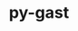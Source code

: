 ---
title: "py-gast"
layout: cache
categories: [package, develop]
meta: {"compilers": ["gcc@11.4.0", "gcc@9.4.0", "none"], "num_specs": 171, "num_specs_by_stack": {"data-vis-sdk": 7, "e4s": 25, "e4s-neoverse-v2": 14, "e4s-neoverse_v1": 8, "e4s-oneapi": 16, "e4s-power": 3, "hep": 3, "ml-darwin-aarch64-mps": 21, "ml-linux-aarch64-cpu": 32, "ml-linux-aarch64-cuda": 32, "ml-linux-x86_64-cpu": 29, "ml-linux-x86_64-cuda": 29, "ml-linux-x86_64-rocm": 31, "root": 171, "tutorial": 7}, "oss": ["sequoia", "ubuntu20.04", "ubuntu22.04", "ubuntu24.04"], "platforms": ["darwin", "linux"], "stacks": ["data-vis-sdk", "e4s", "e4s-neoverse-v2", "e4s-neoverse_v1", "e4s-oneapi", "e4s-power", "hep", "ml-darwin-aarch64-mps", "ml-linux-aarch64-cpu", "ml-linux-aarch64-cuda", "ml-linux-x86_64-cpu", "ml-linux-x86_64-cuda", "ml-linux-x86_64-rocm", "root", "tutorial"], "targets": ["aarch64", "neoverse_v1", "neoverse_v2", "ppc64le", "x86_64_v3"], "versions": ["0.5.3", "0.5.4"]}
spec_details: [{"compiler": "gcc@11.4.0", "hash": "2dbip2t6jlt4dlwnk4jddnd2zjfgf7hl", "os": "ubuntu22.04", "platform": "linux", "size": "-", "stacks": ["e4s-neoverse_v1", "root"], "target": "neoverse_v1", "variants": ["build_system=python_pip"], "versions": ["0.5.4"]}, {"compiler": "none", "hash": "34k2xzvi7qgf6b2f3jweebha2676ptf4", "os": "ubuntu24.04", "platform": "linux", "size": "-", "stacks": ["ml-linux-aarch64-cpu", "ml-linux-aarch64-cuda", "root"], "target": "aarch64", "variants": ["build_system=python_pip"], "versions": ["0.5.4"]}, {"compiler": "none", "hash": "3nm7gioi4dudztjuzucprx3k2lij2wef", "os": "ubuntu22.04", "platform": "linux", "size": "-", "stacks": ["e4s-oneapi", "root"], "target": "x86_64_v3", "variants": ["build_system=python_pip"], "versions": ["0.5.4"]}, {"compiler": "none", "hash": "3pb276du7gdanziisvzsksnixqivv56e", "os": "ubuntu24.04", "platform": "linux", "size": "-", "stacks": ["ml-linux-x86_64-cpu", "ml-linux-x86_64-cuda", "ml-linux-x86_64-rocm", "root"], "target": "x86_64_v3", "variants": ["build_system=python_pip"], "versions": ["0.5.4"]}, {"compiler": "none", "hash": "3rjwoafatnecuu3flnqn5dmgpljg3aih", "os": "ubuntu24.04", "platform": "linux", "size": "-", "stacks": ["ml-linux-aarch64-cpu", "ml-linux-aarch64-cuda", "root"], "target": "aarch64", "variants": ["build_system=python_pip"], "versions": ["0.5.4"]}, {"compiler": "none", "hash": "3um3i66tske6a35myvekcuhvtveqxd2m", "os": "ubuntu24.04", "platform": "linux", "size": "-", "stacks": ["ml-linux-x86_64-cpu", "root"], "target": "x86_64_v3", "variants": ["build_system=python_pip"], "versions": ["0.5.4"]}, {"compiler": "none", "hash": "44azjbg2y535kgqs6nye2nvkvst6kbp7", "os": "ubuntu24.04", "platform": "linux", "size": "-", "stacks": ["ml-linux-aarch64-cpu", "ml-linux-aarch64-cuda", "root"], "target": "aarch64", "variants": ["build_system=python_pip"], "versions": ["0.5.4"]}, {"compiler": "none", "hash": "44zltj2kyc5cxcgfcmolutp5uq6ptyrc", "os": "ubuntu24.04", "platform": "linux", "size": "-", "stacks": ["ml-linux-aarch64-cpu", "ml-linux-aarch64-cuda", "root"], "target": "aarch64", "variants": ["build_system=python_pip"], "versions": ["0.5.4"]}, {"compiler": "none", "hash": "453wf5kbpek66svjgvk2nkdaq7gpwx5c", "os": "ubuntu24.04", "platform": "linux", "size": "-", "stacks": ["ml-linux-aarch64-cpu", "ml-linux-aarch64-cuda", "root"], "target": "aarch64", "variants": ["build_system=python_pip"], "versions": ["0.5.4"]}, {"compiler": "gcc@11.4.0", "hash": "46d2nqptdhagdk22fo42k457q6y422hq", "os": "ubuntu22.04", "platform": "linux", "size": "-", "stacks": ["e4s-neoverse_v1", "root"], "target": "neoverse_v1", "variants": ["build_system=python_pip"], "versions": ["0.5.4"]}, {"compiler": "none", "hash": "4ibwbwk2fhujj7ztgsxnpoewgxv4xoyr", "os": "ubuntu22.04", "platform": "linux", "size": "-", "stacks": ["e4s-neoverse-v2", "root"], "target": "neoverse_v2", "variants": ["build_system=python_pip"], "versions": ["0.5.4"]}, {"compiler": "none", "hash": "4kwqg3d7igv23ifro2wyn5ecqwpobf2u", "os": "ubuntu24.04", "platform": "linux", "size": "-", "stacks": ["ml-linux-x86_64-cpu", "ml-linux-x86_64-cuda", "root"], "target": "x86_64_v3", "variants": ["build_system=python_pip"], "versions": ["0.5.4"]}, {"compiler": "none", "hash": "55dc7ezhlpaoujyxjkvpvqbt4vigserv", "os": "ubuntu22.04", "platform": "linux", "size": "-", "stacks": ["root", "tutorial"], "target": "x86_64_v3", "variants": ["build_system=python_pip"], "versions": ["0.5.4"]}, {"compiler": "none", "hash": "5dxcstnd32n766rdwgar4pcdfeki34b5", "os": "ubuntu24.04", "platform": "linux", "size": "-", "stacks": ["ml-linux-x86_64-cpu", "ml-linux-x86_64-cuda", "ml-linux-x86_64-rocm", "root"], "target": "x86_64_v3", "variants": ["build_system=python_pip"], "versions": ["0.5.4"]}, {"compiler": "none", "hash": "5jwjyqrlvo5fpz3o4fy77lbr54kpergx", "os": "ubuntu24.04", "platform": "linux", "size": "-", "stacks": ["ml-linux-x86_64-cpu", "ml-linux-x86_64-cuda", "ml-linux-x86_64-rocm", "root"], "target": "x86_64_v3", "variants": ["build_system=python_pip"], "versions": ["0.5.4"]}, {"compiler": "none", "hash": "5mxv3n5w6ywosktjoiynecreyhlvl3e2", "os": "ubuntu22.04", "platform": "linux", "size": "-", "stacks": ["root", "tutorial"], "target": "x86_64_v3", "variants": ["build_system=python_pip"], "versions": ["0.5.4"]}, {"compiler": "none", "hash": "5q2i2dgfficjy4q2ymyptfvgxzg4tw4g", "os": "ubuntu24.04", "platform": "linux", "size": "-", "stacks": ["ml-linux-aarch64-cpu", "ml-linux-aarch64-cuda", "root"], "target": "aarch64", "variants": ["build_system=python_pip"], "versions": ["0.5.4"]}, {"compiler": "none", "hash": "5u35i6vho24i545zdwo6yylxp5rpl3id", "os": "ubuntu22.04", "platform": "linux", "size": "-", "stacks": ["e4s", "root"], "target": "x86_64_v3", "variants": ["build_system=python_pip"], "versions": ["0.5.4"]}, {"compiler": "none", "hash": "5vzwxiyyquxsv5lzvnxxf6fwfozq2c5d", "os": "ubuntu22.04", "platform": "linux", "size": "-", "stacks": ["e4s", "root"], "target": "x86_64_v3", "variants": ["build_system=python_pip"], "versions": ["0.5.4"]}, {"compiler": "none", "hash": "5xfj6if3gh7zbjt5qoekq3bmryj7mdhw", "os": "ubuntu24.04", "platform": "linux", "size": "-", "stacks": ["ml-linux-aarch64-cpu", "ml-linux-aarch64-cuda", "root"], "target": "aarch64", "variants": ["build_system=python_pip"], "versions": ["0.5.4"]}, {"compiler": "none", "hash": "6casenkc2fexduzxjjke7fwki3uglcmy", "os": "ubuntu24.04", "platform": "linux", "size": "-", "stacks": ["ml-linux-aarch64-cpu", "ml-linux-aarch64-cuda", "root"], "target": "aarch64", "variants": ["build_system=python_pip"], "versions": ["0.5.4"]}, {"compiler": "none", "hash": "6dqddr4ttqgoyzxs7pgerxn7x2ou6fob", "os": "ubuntu24.04", "platform": "linux", "size": "-", "stacks": ["ml-linux-aarch64-cpu", "ml-linux-aarch64-cuda", "root"], "target": "aarch64", "variants": ["build_system=python_pip"], "versions": ["0.5.4"]}, {"compiler": "none", "hash": "6hozrucne7h7vlot7s36ikjxxdtfyvuk", "os": "sequoia", "platform": "darwin", "size": "-", "stacks": ["ml-darwin-aarch64-mps", "root"], "target": "aarch64", "variants": ["build_system=python_pip"], "versions": ["0.5.4"]}, {"compiler": "none", "hash": "6k6gnrciy66klvy4aacwdf6cfci42zdl", "os": "ubuntu24.04", "platform": "linux", "size": "-", "stacks": ["ml-linux-aarch64-cpu", "ml-linux-aarch64-cuda", "root"], "target": "aarch64", "variants": ["build_system=python_pip"], "versions": ["0.5.4"]}, {"compiler": "none", "hash": "6wnm7dulayw53cbvafkegd4au7y4ijee", "os": "ubuntu24.04", "platform": "linux", "size": "-", "stacks": ["ml-linux-x86_64-cpu", "ml-linux-x86_64-cuda", "ml-linux-x86_64-rocm", "root"], "target": "x86_64_v3", "variants": ["build_system=python_pip"], "versions": ["0.5.4"]}, {"compiler": "none", "hash": "6zolpxj4kkp7twxsr2kdlngfh4gykurv", "os": "ubuntu22.04", "platform": "linux", "size": "-", "stacks": ["e4s", "root"], "target": "x86_64_v3", "variants": ["build_system=python_pip"], "versions": ["0.5.4"]}, {"compiler": "none", "hash": "7gdtucddtr4kopirfmibslfy3sh2oonr", "os": "sequoia", "platform": "darwin", "size": "-", "stacks": ["ml-darwin-aarch64-mps", "root"], "target": "aarch64", "variants": ["build_system=python_pip"], "versions": ["0.5.4"]}, {"compiler": "none", "hash": "7u33aejtwnddwzz5674krdvmhbgnqjq5", "os": "ubuntu24.04", "platform": "linux", "size": "-", "stacks": ["ml-linux-aarch64-cpu", "ml-linux-aarch64-cuda", "root"], "target": "aarch64", "variants": ["build_system=python_pip"], "versions": ["0.5.4"]}, {"compiler": "none", "hash": "7xwbnpqw7ngwab3foxmu73tx5wdur5or", "os": "ubuntu22.04", "platform": "linux", "size": "-", "stacks": ["e4s", "root"], "target": "x86_64_v3", "variants": ["build_system=python_pip"], "versions": ["0.5.4"]}, {"compiler": "none", "hash": "a6kjj2jkc7mjmohj25zfnceorv5jsxbw", "os": "ubuntu22.04", "platform": "linux", "size": "-", "stacks": ["e4s", "root"], "target": "x86_64_v3", "variants": ["build_system=python_pip"], "versions": ["0.5.3"]}, {"compiler": "none", "hash": "a6u4cgxhla5kay35tiydexwbrxtrwoxb", "os": "ubuntu22.04", "platform": "linux", "size": "-", "stacks": ["e4s-neoverse-v2", "root"], "target": "neoverse_v2", "variants": ["build_system=python_pip"], "versions": ["0.5.4"]}, {"compiler": "none", "hash": "a7eq6ijkuwn7olp4ik4hm4t6obagrilk", "os": "ubuntu20.04", "platform": "linux", "size": "-", "stacks": ["data-vis-sdk", "root"], "target": "x86_64_v3", "variants": ["build_system=python_pip"], "versions": ["0.5.4"]}, {"compiler": "none", "hash": "aasahfk77ugs5gswv7mjom2772nmvtmj", "os": "ubuntu22.04", "platform": "linux", "size": "-", "stacks": ["e4s", "root"], "target": "x86_64_v3", "variants": ["build_system=python_pip"], "versions": ["0.5.4"]}, {"compiler": "none", "hash": "acrauyelg4prru27ykzqfxfbbeifp6xo", "os": "sequoia", "platform": "darwin", "size": "-", "stacks": ["ml-darwin-aarch64-mps", "root"], "target": "aarch64", "variants": ["build_system=python_pip"], "versions": ["0.5.4"]}, {"compiler": "none", "hash": "adnonf43q4rpbwxjm2k25mln4blawtpd", "os": "sequoia", "platform": "darwin", "size": "-", "stacks": ["ml-darwin-aarch64-mps", "root"], "target": "aarch64", "variants": ["build_system=python_pip"], "versions": ["0.5.4"]}, {"compiler": "none", "hash": "aguqtqkf3fovsn4ek2jzqeffhgc4p7go", "os": "ubuntu22.04", "platform": "linux", "size": "-", "stacks": ["e4s", "root"], "target": "x86_64_v3", "variants": ["build_system=python_pip"], "versions": ["0.5.4"]}, {"compiler": "none", "hash": "ajbv62ztfj3gqcfgmm7qhdrlhlizvkx6", "os": "ubuntu24.04", "platform": "linux", "size": "-", "stacks": ["ml-linux-x86_64-cpu", "ml-linux-x86_64-cuda", "ml-linux-x86_64-rocm", "root"], "target": "x86_64_v3", "variants": ["build_system=python_pip"], "versions": ["0.5.4"]}, {"compiler": "none", "hash": "antuqdhszped4ige55zipufukckaadtl", "os": "ubuntu24.04", "platform": "linux", "size": "-", "stacks": ["ml-linux-aarch64-cpu", "ml-linux-aarch64-cuda", "root"], "target": "aarch64", "variants": ["build_system=python_pip"], "versions": ["0.5.4"]}, {"compiler": "gcc@11.4.0", "hash": "asn5xp4fth4yrj4cbjs5dhdijk7inayw", "os": "ubuntu22.04", "platform": "linux", "size": "-", "stacks": ["e4s-neoverse_v1", "root"], "target": "neoverse_v1", "variants": ["build_system=python_pip"], "versions": ["0.5.4"]}, {"compiler": "none", "hash": "asxzl5kk6scwjiy6sa5jglcm63y7jigu", "os": "sequoia", "platform": "darwin", "size": "-", "stacks": ["ml-darwin-aarch64-mps", "root"], "target": "aarch64", "variants": ["build_system=python_pip"], "versions": ["0.5.4"]}, {"compiler": "none", "hash": "ayhqokovdq6ek6waoxnhuh2zib3bypxo", "os": "sequoia", "platform": "darwin", "size": "-", "stacks": ["ml-darwin-aarch64-mps", "root"], "target": "aarch64", "variants": ["build_system=python_pip"], "versions": ["0.5.4"]}, {"compiler": "none", "hash": "barp5cc4vcfmn7337l6rbkwkua4jnr3w", "os": "ubuntu24.04", "platform": "linux", "size": "-", "stacks": ["ml-linux-aarch64-cpu", "ml-linux-aarch64-cuda", "root"], "target": "aarch64", "variants": ["build_system=python_pip"], "versions": ["0.5.4"]}, {"compiler": "none", "hash": "bb7lsdc67umzmhqwlzeolgigcbuw2ne7", "os": "ubuntu20.04", "platform": "linux", "size": "-", "stacks": ["data-vis-sdk", "root"], "target": "x86_64_v3", "variants": ["build_system=python_pip"], "versions": ["0.5.4"]}, {"compiler": "none", "hash": "bwj7zlunyzvijdodaul5vma3cd22zzho", "os": "ubuntu24.04", "platform": "linux", "size": "-", "stacks": ["ml-linux-aarch64-cpu", "ml-linux-aarch64-cuda", "root"], "target": "aarch64", "variants": ["build_system=python_pip"], "versions": ["0.5.4"]}, {"compiler": "none", "hash": "bzpoln7mvsm66cjnthar54la3qlhlwnz", "os": "ubuntu24.04", "platform": "linux", "size": "-", "stacks": ["ml-linux-x86_64-cuda", "ml-linux-x86_64-rocm", "root"], "target": "x86_64_v3", "variants": ["build_system=python_pip"], "versions": ["0.5.4"]}, {"compiler": "none", "hash": "c3yf2fqgxhvtnvhe3ktfuqax7zd33j2w", "os": "ubuntu24.04", "platform": "linux", "size": "-", "stacks": ["ml-linux-x86_64-cpu", "ml-linux-x86_64-cuda", "ml-linux-x86_64-rocm", "root"], "target": "x86_64_v3", "variants": ["build_system=python_pip"], "versions": ["0.5.4"]}, {"compiler": "none", "hash": "cih4sz5a42oyn2nekkeqrgd6erzizrlw", "os": "ubuntu22.04", "platform": "linux", "size": "-", "stacks": ["e4s", "root"], "target": "x86_64_v3", "variants": ["build_system=python_pip"], "versions": ["0.5.4"]}, {"compiler": "none", "hash": "cmio3z456hqr5h4jh6hphx2noetdr3vu", "os": "ubuntu24.04", "platform": "linux", "size": "-", "stacks": ["ml-linux-aarch64-cpu", "ml-linux-aarch64-cuda", "root"], "target": "aarch64", "variants": ["build_system=python_pip"], "versions": ["0.5.4"]}, {"compiler": "none", "hash": "d2isvo6g7ot5h6mv6ohj4iuzytlf7s53", "os": "ubuntu22.04", "platform": "linux", "size": "-", "stacks": ["e4s-neoverse-v2", "root"], "target": "neoverse_v2", "variants": ["build_system=python_pip"], "versions": ["0.5.4"]}, {"compiler": "none", "hash": "d4uwitw2v47ytasvv35ubz4rz5pn5wpd", "os": "ubuntu22.04", "platform": "linux", "size": "-", "stacks": ["e4s-oneapi", "root"], "target": "x86_64_v3", "variants": ["build_system=python_pip"], "versions": ["0.5.4"]}, {"compiler": "none", "hash": "d4ziky3ntfwkonuc4k435frb2idjoa3t", "os": "ubuntu22.04", "platform": "linux", "size": "-", "stacks": ["root", "tutorial"], "target": "x86_64_v3", "variants": ["build_system=python_pip"], "versions": ["0.5.4"]}, {"compiler": "none", "hash": "db5km72vmochhsfjucfdw4btpdxok3ay", "os": "ubuntu24.04", "platform": "linux", "size": "-", "stacks": ["ml-linux-aarch64-cpu", "ml-linux-aarch64-cuda", "root"], "target": "aarch64", "variants": ["build_system=python_pip"], "versions": ["0.5.4"]}, {"compiler": "none", "hash": "dcmnz3tlk3hdneuft3winhvr4trqpo4t", "os": "ubuntu24.04", "platform": "linux", "size": "-", "stacks": ["ml-linux-x86_64-cpu", "ml-linux-x86_64-cuda", "ml-linux-x86_64-rocm", "root"], "target": "x86_64_v3", "variants": ["build_system=python_pip"], "versions": ["0.5.4"]}, {"compiler": "none", "hash": "dseoxrnhek7qav6f5sqsqakpgsjxxgfg", "os": "sequoia", "platform": "darwin", "size": "-", "stacks": ["ml-darwin-aarch64-mps", "root"], "target": "aarch64", "variants": ["build_system=python_pip"], "versions": ["0.5.4"]}, {"compiler": "none", "hash": "dvqwguwmoqnvsxygevvnkcz3ezsjbsss", "os": "ubuntu22.04", "platform": "linux", "size": "-", "stacks": ["e4s-oneapi", "root"], "target": "x86_64_v3", "variants": ["build_system=python_pip"], "versions": ["0.5.4"]}, {"compiler": "none", "hash": "e25ul7z54pdulu4ats4mn3oq36wrr4vj", "os": "ubuntu20.04", "platform": "linux", "size": "-", "stacks": ["data-vis-sdk", "root"], "target": "x86_64_v3", "variants": ["build_system=python_pip"], "versions": ["0.5.4"]}, {"compiler": "none", "hash": "edjacn26x2bah3cozfdd7lu3flwzy5vd", "os": "ubuntu22.04", "platform": "linux", "size": "-", "stacks": ["e4s", "root"], "target": "x86_64_v3", "variants": ["build_system=python_pip"], "versions": ["0.5.4"]}, {"compiler": "none", "hash": "ehhn5dnwj3m5uc7gxf45e5hkz72ium6g", "os": "sequoia", "platform": "darwin", "size": "-", "stacks": ["ml-darwin-aarch64-mps", "root"], "target": "aarch64", "variants": ["build_system=python_pip"], "versions": ["0.5.4"]}, {"compiler": "none", "hash": "elabm2r5bpmgdqynbbskzhmo3ohdy7rg", "os": "ubuntu22.04", "platform": "linux", "size": "-", "stacks": ["e4s-oneapi", "root"], "target": "x86_64_v3", "variants": ["build_system=python_pip"], "versions": ["0.5.4"]}, {"compiler": "none", "hash": "emafnqcofidstcesr3alre66hkgvhu53", "os": "ubuntu22.04", "platform": "linux", "size": "-", "stacks": ["e4s-neoverse-v2", "root"], "target": "neoverse_v2", "variants": ["build_system=python_pip"], "versions": ["0.5.4"]}, {"compiler": "none", "hash": "f2j7b3ncd26ve5bcpopwz65buumiy53b", "os": "ubuntu22.04", "platform": "linux", "size": "-", "stacks": ["e4s-neoverse-v2", "root"], "target": "neoverse_v2", "variants": ["build_system=python_pip"], "versions": ["0.5.4"]}, {"compiler": "none", "hash": "f4jgat5lpptqanl7rkspkpb7z64yyhzz", "os": "ubuntu22.04", "platform": "linux", "size": "-", "stacks": ["e4s", "root"], "target": "x86_64_v3", "variants": ["build_system=python_pip"], "versions": ["0.5.4"]}, {"compiler": "none", "hash": "f57afe5w6tbsc4yzjouvtsn37dkvny4p", "os": "ubuntu24.04", "platform": "linux", "size": "-", "stacks": ["ml-linux-aarch64-cpu", "ml-linux-aarch64-cuda", "root"], "target": "aarch64", "variants": ["build_system=python_pip"], "versions": ["0.5.4"]}, {"compiler": "none", "hash": "f7olbxehds4r34r7mzrs6jq4um6uzoqt", "os": "ubuntu22.04", "platform": "linux", "size": "-", "stacks": ["e4s-neoverse-v2", "root"], "target": "neoverse_v2", "variants": ["build_system=python_pip"], "versions": ["0.5.4"]}, {"compiler": "none", "hash": "fa7nyn5wld6cy27ibsyjll36cx6mzyav", "os": "ubuntu22.04", "platform": "linux", "size": "-", "stacks": ["e4s", "root"], "target": "x86_64_v3", "variants": ["build_system=python_pip"], "versions": ["0.5.4"]}, {"compiler": "none", "hash": "ffe3msupc6akvj5p5e4ql3kistmc35tl", "os": "ubuntu24.04", "platform": "linux", "size": "-", "stacks": ["ml-linux-x86_64-cpu", "ml-linux-x86_64-cuda", "root"], "target": "x86_64_v3", "variants": ["build_system=python_pip"], "versions": ["0.5.4"]}, {"compiler": "none", "hash": "fih4qprcasbaj5awp63njzhfhsa5xcpx", "os": "ubuntu22.04", "platform": "linux", "size": "-", "stacks": ["e4s", "root"], "target": "x86_64_v3", "variants": ["build_system=python_pip"], "versions": ["0.5.4"]}, {"compiler": "none", "hash": "g7rsvqogafj3m3huqljrf7kj2cvq3hol", "os": "ubuntu22.04", "platform": "linux", "size": "-", "stacks": ["e4s-oneapi", "root"], "target": "x86_64_v3", "variants": ["build_system=python_pip"], "versions": ["0.5.4"]}, {"compiler": "none", "hash": "gbuoc5wz2fm7om4chsn6atm5mqwkumf2", "os": "ubuntu22.04", "platform": "linux", "size": "-", "stacks": ["root", "tutorial"], "target": "x86_64_v3", "variants": ["build_system=python_pip"], "versions": ["0.5.4"]}, {"compiler": "none", "hash": "ghy3xhm35jzh23pssmvepxza5viesbt4", "os": "ubuntu22.04", "platform": "linux", "size": "-", "stacks": ["e4s", "root"], "target": "x86_64_v3", "variants": ["build_system=python_pip"], "versions": ["0.5.4"]}, {"compiler": "none", "hash": "glfttas4cb3c7yo23x7v7nvfzbfltzni", "os": "ubuntu22.04", "platform": "linux", "size": "-", "stacks": ["e4s-neoverse-v2", "root"], "target": "neoverse_v2", "variants": ["build_system=python_pip"], "versions": ["0.5.4"]}, {"compiler": "none", "hash": "gtwgz2v66vc5odpcmvx5h54wdgiisebu", "os": "ubuntu24.04", "platform": "linux", "size": "-", "stacks": ["ml-linux-x86_64-cpu", "ml-linux-x86_64-cuda", "ml-linux-x86_64-rocm", "root"], "target": "x86_64_v3", "variants": ["build_system=python_pip"], "versions": ["0.5.4"]}, {"compiler": "none", "hash": "gvvsf3obtbdekoqohabh6hulb5yxv445", "os": "ubuntu24.04", "platform": "linux", "size": "-", "stacks": ["ml-linux-aarch64-cpu", "ml-linux-aarch64-cuda", "root"], "target": "aarch64", "variants": ["build_system=python_pip"], "versions": ["0.5.4"]}, {"compiler": "none", "hash": "hcdgils4wb2xyybura6ckidylf55es6s", "os": "ubuntu24.04", "platform": "linux", "size": "-", "stacks": ["ml-linux-x86_64-cpu", "ml-linux-x86_64-cuda", "ml-linux-x86_64-rocm", "root"], "target": "x86_64_v3", "variants": ["build_system=python_pip"], "versions": ["0.5.4"]}, {"compiler": "none", "hash": "hmnqskr6hwcw2jsles6u6hmoryaakhns", "os": "ubuntu22.04", "platform": "linux", "size": "-", "stacks": ["e4s-oneapi", "root"], "target": "x86_64_v3", "variants": ["build_system=python_pip"], "versions": ["0.5.4"]}, {"compiler": "none", "hash": "hpysfllwv4bj6hvrwx2opjddsswv2ife", "os": "ubuntu24.04", "platform": "linux", "size": "-", "stacks": ["ml-linux-x86_64-rocm", "root"], "target": "x86_64_v3", "variants": ["build_system=python_pip"], "versions": ["0.5.4"]}, {"compiler": "none", "hash": "hsbiutyqmy5yyzst6dx6stzakxlkeu3b", "os": "ubuntu24.04", "platform": "linux", "size": "-", "stacks": ["ml-linux-x86_64-cpu", "ml-linux-x86_64-cuda", "ml-linux-x86_64-rocm", "root"], "target": "x86_64_v3", "variants": ["build_system=python_pip"], "versions": ["0.5.4"]}, {"compiler": "none", "hash": "hvop2hei5ep7r37oo25kgxyf7ypf3ivk", "os": "ubuntu22.04", "platform": "linux", "size": "-", "stacks": ["e4s", "root"], "target": "x86_64_v3", "variants": ["build_system=python_pip"], "versions": ["0.5.4"]}, {"compiler": "none", "hash": "iinfmgi2k6lfguyglal3wchkbjsg5zpj", "os": "ubuntu24.04", "platform": "linux", "size": "-", "stacks": ["ml-linux-x86_64-cpu", "ml-linux-x86_64-rocm", "root"], "target": "x86_64_v3", "variants": ["build_system=python_pip"], "versions": ["0.5.4"]}, {"compiler": "gcc@11.4.0", "hash": "j4lxbivxo4dmzmk7x4g6ars6v64rmife", "os": "ubuntu22.04", "platform": "linux", "size": "-", "stacks": ["e4s-neoverse_v1", "root"], "target": "neoverse_v1", "variants": ["build_system=python_pip"], "versions": ["0.5.4"]}, {"compiler": "none", "hash": "jsae2dhhvisq67ekvybowa4dhix6ef7f", "os": "ubuntu24.04", "platform": "linux", "size": "-", "stacks": ["ml-linux-x86_64-rocm", "root"], "target": "x86_64_v3", "variants": ["build_system=python_pip"], "versions": ["0.5.4"]}, {"compiler": "gcc@9.4.0", "hash": "jshj7f5xptmct4kqpvc6cgk5ypmdt5yw", "os": "ubuntu20.04", "platform": "linux", "size": "-", "stacks": ["e4s-power", "root"], "target": "ppc64le", "variants": ["build_system=python_pip"], "versions": ["0.5.4"]}, {"compiler": "none", "hash": "jzpa6kgqmbcvpt577ph5ton64dxe32tt", "os": "ubuntu24.04", "platform": "linux", "size": "-", "stacks": ["ml-linux-x86_64-cpu", "ml-linux-x86_64-cuda", "ml-linux-x86_64-rocm", "root"], "target": "x86_64_v3", "variants": ["build_system=python_pip"], "versions": ["0.5.4"]}, {"compiler": "none", "hash": "k77sdcw63kqomqrjdoijixlynxglrkzc", "os": "ubuntu24.04", "platform": "linux", "size": "-", "stacks": ["ml-linux-aarch64-cpu", "ml-linux-aarch64-cuda", "root"], "target": "aarch64", "variants": ["build_system=python_pip"], "versions": ["0.5.4"]}, {"compiler": "none", "hash": "kdzb3uhcwavtfli4e7z6esdozggfodli", "os": "sequoia", "platform": "darwin", "size": "-", "stacks": ["ml-darwin-aarch64-mps", "root"], "target": "aarch64", "variants": ["build_system=python_pip"], "versions": ["0.5.4"]}, {"compiler": "none", "hash": "keham6jhga5imrx4zff6uwmjohqxh7bj", "os": "sequoia", "platform": "darwin", "size": "-", "stacks": ["ml-darwin-aarch64-mps", "root"], "target": "aarch64", "variants": ["build_system=python_pip"], "versions": ["0.5.4"]}, {"compiler": "none", "hash": "keidcpz6afomg7gc65oqdrpctxdykidm", "os": "sequoia", "platform": "darwin", "size": "-", "stacks": ["ml-darwin-aarch64-mps", "root"], "target": "aarch64", "variants": ["build_system=python_pip"], "versions": ["0.5.4"]}, {"compiler": "none", "hash": "kr3zqynw4qojgstyhbv526e7imhe4jnu", "os": "ubuntu22.04", "platform": "linux", "size": "-", "stacks": ["root", "tutorial"], "target": "x86_64_v3", "variants": ["build_system=python_pip"], "versions": ["0.5.4"]}, {"compiler": "none", "hash": "l34bjozgjvajxrtw35slhspuv4anrtzo", "os": "ubuntu24.04", "platform": "linux", "size": "-", "stacks": ["ml-linux-x86_64-cpu", "ml-linux-x86_64-cuda", "ml-linux-x86_64-rocm", "root"], "target": "x86_64_v3", "variants": ["build_system=python_pip"], "versions": ["0.5.4"]}, {"compiler": "none", "hash": "la4iw3ckvebnzavnyv6zez43kn4c2r2l", "os": "ubuntu22.04", "platform": "linux", "size": "-", "stacks": ["e4s-oneapi", "root"], "target": "x86_64_v3", "variants": ["build_system=python_pip"], "versions": ["0.5.4"]}, {"compiler": "none", "hash": "lax42qzn2vwg6rot3h7e2wk3qfik3lcl", "os": "ubuntu22.04", "platform": "linux", "size": "-", "stacks": ["e4s-neoverse-v2", "root"], "target": "neoverse_v2", "variants": ["build_system=python_pip"], "versions": ["0.5.4"]}, {"compiler": "none", "hash": "leklp4lknc364oaolh2x3lmftkloaubw", "os": "ubuntu22.04", "platform": "linux", "size": "-", "stacks": ["e4s", "root"], "target": "x86_64_v3", "variants": ["build_system=python_pip"], "versions": ["0.5.4"]}, {"compiler": "none", "hash": "ler5uabfkf24ufejqkcqtb3li4mklfwg", "os": "ubuntu22.04", "platform": "linux", "size": "-", "stacks": ["e4s-neoverse-v2", "root"], "target": "neoverse_v2", "variants": ["build_system=python_pip"], "versions": ["0.5.4"]}, {"compiler": "none", "hash": "lhrvbnu5ld2kv5a6uhfxyau5lo3niuhk", "os": "ubuntu24.04", "platform": "linux", "size": "-", "stacks": ["ml-linux-aarch64-cpu", "ml-linux-aarch64-cuda", "root"], "target": "aarch64", "variants": ["build_system=python_pip"], "versions": ["0.5.4"]}, {"compiler": "none", "hash": "m5hybjoo7afza7wkqwdtnzkp5zlcuon4", "os": "ubuntu20.04", "platform": "linux", "size": "-", "stacks": ["data-vis-sdk", "root"], "target": "x86_64_v3", "variants": ["build_system=python_pip"], "versions": ["0.5.4"]}, {"compiler": "none", "hash": "mbonhpvpocp7htzbj6gtggv26b5k4dgs", "os": "ubuntu22.04", "platform": "linux", "size": "-", "stacks": ["e4s", "root"], "target": "x86_64_v3", "variants": ["build_system=python_pip"], "versions": ["0.5.4"]}, {"compiler": "none", "hash": "md4ttd7hyn4i5vdzdywwfj4tkbf3iltr", "os": "ubuntu22.04", "platform": "linux", "size": "-", "stacks": ["e4s", "root"], "target": "x86_64_v3", "variants": ["build_system=python_pip"], "versions": ["0.5.4"]}, {"compiler": "none", "hash": "mvln27bmpfmfq5trquslgh3emerqfjrq", "os": "ubuntu22.04", "platform": "linux", "size": "-", "stacks": ["e4s", "root"], "target": "x86_64_v3", "variants": ["build_system=python_pip"], "versions": ["0.5.4"]}, {"compiler": "gcc@11.4.0", "hash": "mvtfgaab23t27shsvouiebezlg6m4u7k", "os": "ubuntu22.04", "platform": "linux", "size": "-", "stacks": ["e4s-neoverse_v1", "root"], "target": "neoverse_v1", "variants": ["build_system=python_pip"], "versions": ["0.5.4"]}, {"compiler": "none", "hash": "n6amu44cawb6x2uuyx7n2uftvrjrbumo", "os": "ubuntu22.04", "platform": "linux", "size": "-", "stacks": ["e4s-oneapi", "root"], "target": "x86_64_v3", "variants": ["build_system=python_pip"], "versions": ["0.5.4"]}, {"compiler": "none", "hash": "nng76gquw5ns2w7p5gtaby3vkniujprx", "os": "ubuntu24.04", "platform": "linux", "size": "-", "stacks": ["ml-linux-x86_64-cpu", "ml-linux-x86_64-cuda", "ml-linux-x86_64-rocm", "root"], "target": "x86_64_v3", "variants": ["build_system=python_pip"], "versions": ["0.5.4"]}, {"compiler": "none", "hash": "nzwu7k55pxuvkyocdnitkfmcmb6bkhyb", "os": "ubuntu22.04", "platform": "linux", "size": "-", "stacks": ["e4s-oneapi", "root"], "target": "x86_64_v3", "variants": ["build_system=python_pip"], "versions": ["0.5.4"]}, {"compiler": "none", "hash": "oiimumh5po4xrmtscmofo4qkv2plrpzy", "os": "ubuntu22.04", "platform": "linux", "size": "-", "stacks": ["e4s", "root"], "target": "x86_64_v3", "variants": ["build_system=python_pip"], "versions": ["0.5.4"]}, {"compiler": "none", "hash": "ojangari3bfghi4whxw63poaxy7eb63t", "os": "ubuntu24.04", "platform": "linux", "size": "-", "stacks": ["ml-linux-aarch64-cpu", "ml-linux-aarch64-cuda", "root"], "target": "aarch64", "variants": ["build_system=python_pip"], "versions": ["0.5.4"]}, {"compiler": "none", "hash": "onz6oe724fuyvk3o6a5eukx42hw7saxt", "os": "ubuntu24.04", "platform": "linux", "size": "-", "stacks": ["ml-linux-aarch64-cpu", "ml-linux-aarch64-cuda", "root"], "target": "aarch64", "variants": ["build_system=python_pip"], "versions": ["0.5.4"]}, {"compiler": "none", "hash": "ootixliez3uiqtrl3tgbzfb6wlmtjg4n", "os": "ubuntu22.04", "platform": "linux", "size": "-", "stacks": ["e4s-oneapi", "root"], "target": "x86_64_v3", "variants": ["build_system=python_pip"], "versions": ["0.5.4"]}, {"compiler": "none", "hash": "ozoe5eejejr46guhryieptmusm2wpopy", "os": "ubuntu20.04", "platform": "linux", "size": "-", "stacks": ["data-vis-sdk", "root"], "target": "x86_64_v3", "variants": ["build_system=python_pip"], "versions": ["0.5.4"]}, {"compiler": "none", "hash": "p6alr62u3ug7aknho5p2ihsyzzpkwr7y", "os": "ubuntu22.04", "platform": "linux", "size": "-", "stacks": ["e4s-neoverse-v2", "root"], "target": "neoverse_v2", "variants": ["build_system=python_pip"], "versions": ["0.5.4"]}, {"compiler": "none", "hash": "p7swddkrfybhectev7r7q4nozsxlvmp4", "os": "sequoia", "platform": "darwin", "size": "-", "stacks": ["ml-darwin-aarch64-mps", "root"], "target": "aarch64", "variants": ["build_system=python_pip"], "versions": ["0.5.4"]}, {"compiler": "none", "hash": "pcl3hatzt2lt653nzl6g2isjtdvva436", "os": "ubuntu20.04", "platform": "linux", "size": "-", "stacks": ["data-vis-sdk", "root"], "target": "x86_64_v3", "variants": ["build_system=python_pip"], "versions": ["0.5.4"]}, {"compiler": "none", "hash": "pedv76zj26egomukfpx6jdv5kkkbpjto", "os": "ubuntu24.04", "platform": "linux", "size": "-", "stacks": ["ml-linux-x86_64-cpu", "ml-linux-x86_64-cuda", "ml-linux-x86_64-rocm", "root"], "target": "x86_64_v3", "variants": ["build_system=python_pip"], "versions": ["0.5.4"]}, {"compiler": "none", "hash": "pee6c3cnmtjicjdn2ujan2g4ua56tywa", "os": "ubuntu22.04", "platform": "linux", "size": "-", "stacks": ["e4s", "root"], "target": "x86_64_v3", "variants": ["build_system=python_pip"], "versions": ["0.5.4"]}, {"compiler": "none", "hash": "ppvbitw7ixjpepuu47iaznb3i7vf2amm", "os": "ubuntu22.04", "platform": "linux", "size": "-", "stacks": ["e4s-neoverse-v2", "root"], "target": "neoverse_v2", "variants": ["build_system=python_pip"], "versions": ["0.5.4"]}, {"compiler": "none", "hash": "qikqelyb7eyggitdzqffldhgabye3353", "os": "ubuntu24.04", "platform": "linux", "size": "-", "stacks": ["ml-linux-x86_64-cpu", "ml-linux-x86_64-cuda", "ml-linux-x86_64-rocm", "root"], "target": "x86_64_v3", "variants": ["build_system=python_pip"], "versions": ["0.5.4"]}, {"compiler": "none", "hash": "qisw2oes5g7g74g5atlzi2kgxbullp3i", "os": "ubuntu22.04", "platform": "linux", "size": "-", "stacks": ["hep", "root"], "target": "x86_64_v3", "variants": ["build_system=python_pip"], "versions": ["0.5.4"]}, {"compiler": "none", "hash": "qlweobspyfqrxsermr4fmvkxc2nq2oz2", "os": "ubuntu24.04", "platform": "linux", "size": "-", "stacks": ["ml-linux-aarch64-cpu", "ml-linux-aarch64-cuda", "root"], "target": "aarch64", "variants": ["build_system=python_pip"], "versions": ["0.5.4"]}, {"compiler": "none", "hash": "qmimsosvuh6ytin6cjyiebj5yfedik5n", "os": "sequoia", "platform": "darwin", "size": "-", "stacks": ["ml-darwin-aarch64-mps", "root"], "target": "aarch64", "variants": ["build_system=python_pip"], "versions": ["0.5.4"]}, {"compiler": "none", "hash": "qo7l34ueakvrgampzsfeydckw2cetyca", "os": "ubuntu24.04", "platform": "linux", "size": "-", "stacks": ["ml-linux-x86_64-cuda", "ml-linux-x86_64-rocm", "root"], "target": "x86_64_v3", "variants": ["build_system=python_pip"], "versions": ["0.5.4"]}, {"compiler": "none", "hash": "qrywdrdhtd4n6sffvenbn7yn7gkrxoug", "os": "ubuntu22.04", "platform": "linux", "size": "-", "stacks": ["e4s-oneapi", "root"], "target": "x86_64_v3", "variants": ["build_system=python_pip"], "versions": ["0.5.4"]}, {"compiler": "none", "hash": "qvfco5ogqkpmbowwxftynxhs7pvco3zn", "os": "sequoia", "platform": "darwin", "size": "-", "stacks": ["ml-darwin-aarch64-mps", "root"], "target": "aarch64", "variants": ["build_system=python_pip"], "versions": ["0.5.4"]}, {"compiler": "none", "hash": "qyzqgkynzk7vcmw75h47i3llka5azanj", "os": "sequoia", "platform": "darwin", "size": "-", "stacks": ["ml-darwin-aarch64-mps", "root"], "target": "aarch64", "variants": ["build_system=python_pip"], "versions": ["0.5.4"]}, {"compiler": "none", "hash": "r4zfwlwhcyfvwibozyhfismgce7bhbww", "os": "ubuntu24.04", "platform": "linux", "size": "-", "stacks": ["ml-linux-x86_64-cuda", "ml-linux-x86_64-rocm", "root"], "target": "x86_64_v3", "variants": ["build_system=python_pip"], "versions": ["0.5.4"]}, {"compiler": "none", "hash": "r5hpe7xj6sslguwvzeszw5brc2skoo3a", "os": "ubuntu24.04", "platform": "linux", "size": "-", "stacks": ["ml-linux-x86_64-rocm", "root"], "target": "x86_64_v3", "variants": ["build_system=python_pip"], "versions": ["0.5.4"]}, {"compiler": "none", "hash": "r7dyypmj2vdlegliszp5ws6tdqltuqhy", "os": "ubuntu24.04", "platform": "linux", "size": "-", "stacks": ["ml-linux-x86_64-cpu", "ml-linux-x86_64-cuda", "ml-linux-x86_64-rocm", "root"], "target": "x86_64_v3", "variants": ["build_system=python_pip"], "versions": ["0.5.4"]}, {"compiler": "none", "hash": "rip6trrpmc2xsf4akxdktvw5t5cgkujv", "os": "ubuntu24.04", "platform": "linux", "size": "-", "stacks": ["ml-linux-x86_64-cpu", "ml-linux-x86_64-rocm", "root"], "target": "x86_64_v3", "variants": ["build_system=python_pip"], "versions": ["0.5.4"]}, {"compiler": "none", "hash": "rlceku37kurcbgrbqkejrtpeyelxzoov", "os": "ubuntu22.04", "platform": "linux", "size": "-", "stacks": ["e4s-oneapi", "root"], "target": "x86_64_v3", "variants": ["build_system=python_pip"], "versions": ["0.5.4"]}, {"compiler": "gcc@9.4.0", "hash": "rowgyyzbjpellzusmww4pkwcrc655f2s", "os": "ubuntu20.04", "platform": "linux", "size": "-", "stacks": ["e4s-power", "root"], "target": "ppc64le", "variants": ["build_system=python_pip"], "versions": ["0.5.4"]}, {"compiler": "none", "hash": "rqyvqivoltpvnrwsligmmtto64sxr3dn", "os": "ubuntu22.04", "platform": "linux", "size": "-", "stacks": ["e4s-neoverse-v2", "root"], "target": "neoverse_v2", "variants": ["build_system=python_pip"], "versions": ["0.5.4"]}, {"compiler": "none", "hash": "rv5pd463sq6gocgpwi7dek2sgit55kvw", "os": "ubuntu24.04", "platform": "linux", "size": "-", "stacks": ["ml-linux-aarch64-cpu", "ml-linux-aarch64-cuda", "root"], "target": "aarch64", "variants": ["build_system=python_pip"], "versions": ["0.5.4"]}, {"compiler": "none", "hash": "rznqsr64zuszrxkkztsz52p2z7gr6r3q", "os": "sequoia", "platform": "darwin", "size": "-", "stacks": ["ml-darwin-aarch64-mps", "root"], "target": "aarch64", "variants": ["build_system=python_pip"], "versions": ["0.5.4"]}, {"compiler": "none", "hash": "s6p7ba7xz7zd3v2tmpgxjvnnbngpcthp", "os": "ubuntu24.04", "platform": "linux", "size": "-", "stacks": ["ml-linux-x86_64-cpu", "ml-linux-x86_64-cuda", "ml-linux-x86_64-rocm", "root"], "target": "x86_64_v3", "variants": ["build_system=python_pip"], "versions": ["0.5.4"]}, {"compiler": "gcc@9.4.0", "hash": "sa53pqvuhnhbxz6ec2vprgxpipb2nma2", "os": "ubuntu20.04", "platform": "linux", "size": "-", "stacks": ["e4s-power", "root"], "target": "ppc64le", "variants": ["build_system=python_pip"], "versions": ["0.5.4"]}, {"compiler": "none", "hash": "skzfer2sb6wybw5dlguezzzt54y6gbar", "os": "sequoia", "platform": "darwin", "size": "-", "stacks": ["ml-darwin-aarch64-mps", "root"], "target": "aarch64", "variants": ["build_system=python_pip"], "versions": ["0.5.4"]}, {"compiler": "gcc@11.4.0", "hash": "spyvjyqj6zpognxj3urmtlbi3blyzrhy", "os": "ubuntu22.04", "platform": "linux", "size": "-", "stacks": ["e4s-neoverse_v1", "root"], "target": "neoverse_v1", "variants": ["build_system=python_pip"], "versions": ["0.5.4"]}, {"compiler": "none", "hash": "svu2aadlunyu3r3aq4wqdsufdelvhmct", "os": "ubuntu22.04", "platform": "linux", "size": "-", "stacks": ["e4s-neoverse-v2", "root"], "target": "neoverse_v2", "variants": ["build_system=python_pip"], "versions": ["0.5.4"]}, {"compiler": "none", "hash": "tdd47x5n3azdckvhwqk47w5woycjlvua", "os": "ubuntu24.04", "platform": "linux", "size": "-", "stacks": ["ml-linux-aarch64-cpu", "ml-linux-aarch64-cuda", "root"], "target": "aarch64", "variants": ["build_system=python_pip"], "versions": ["0.5.4"]}, {"compiler": "gcc@11.4.0", "hash": "thx3l2aerygivhf6nrvi7jlte2simkyw", "os": "ubuntu22.04", "platform": "linux", "size": "-", "stacks": ["e4s-neoverse_v1", "root"], "target": "neoverse_v1", "variants": ["build_system=python_pip"], "versions": ["0.5.4"]}, {"compiler": "none", "hash": "tnfaknm6nudqpamqj7kyp7ah5sxcahug", "os": "ubuntu22.04", "platform": "linux", "size": "-", "stacks": ["e4s-oneapi", "root"], "target": "x86_64_v3", "variants": ["build_system=python_pip"], "versions": ["0.5.4"]}, {"compiler": "none", "hash": "tpevas75abud3uabz3nc6ytourfoirfb", "os": "ubuntu24.04", "platform": "linux", "size": "-", "stacks": ["ml-linux-x86_64-cpu", "ml-linux-x86_64-cuda", "root"], "target": "x86_64_v3", "variants": ["build_system=python_pip"], "versions": ["0.5.4"]}, {"compiler": "none", "hash": "twxn2t6cdt5cdjoygwyfg46sm4rqb6p6", "os": "ubuntu24.04", "platform": "linux", "size": "-", "stacks": ["ml-linux-aarch64-cpu", "ml-linux-aarch64-cuda", "root"], "target": "aarch64", "variants": ["build_system=python_pip"], "versions": ["0.5.4"]}, {"compiler": "none", "hash": "u6zzstupbkvxum27lcrwj7xeqvlb3kxy", "os": "sequoia", "platform": "darwin", "size": "-", "stacks": ["ml-darwin-aarch64-mps", "root"], "target": "aarch64", "variants": ["build_system=python_pip"], "versions": ["0.5.4"]}, {"compiler": "none", "hash": "u74qkoqwjqjsbsmsr3enymquce4zmtdn", "os": "ubuntu22.04", "platform": "linux", "size": "-", "stacks": ["e4s", "root"], "target": "x86_64_v3", "variants": ["build_system=python_pip"], "versions": ["0.5.4"]}, {"compiler": "none", "hash": "udrd6lhqvzq2th3nbjleqkhgstm2tglq", "os": "ubuntu22.04", "platform": "linux", "size": "-", "stacks": ["root", "tutorial"], "target": "x86_64_v3", "variants": ["build_system=python_pip"], "versions": ["0.5.4"]}, {"compiler": "none", "hash": "uiyfwxuhvhvwmlvr64o2mvvomht26rnk", "os": "ubuntu24.04", "platform": "linux", "size": "-", "stacks": ["ml-linux-x86_64-cpu", "ml-linux-x86_64-cuda", "ml-linux-x86_64-rocm", "root"], "target": "x86_64_v3", "variants": ["build_system=python_pip"], "versions": ["0.5.4"]}, {"compiler": "none", "hash": "umxlpxayo3bm7uqvfjd7nph4f4jfgkug", "os": "sequoia", "platform": "darwin", "size": "-", "stacks": ["ml-darwin-aarch64-mps", "root"], "target": "aarch64", "variants": ["build_system=python_pip"], "versions": ["0.5.4"]}, {"compiler": "none", "hash": "uvsb2ysu72vvt2mijqvf3vbjeho3q7pn", "os": "ubuntu24.04", "platform": "linux", "size": "-", "stacks": ["ml-linux-x86_64-cpu", "ml-linux-x86_64-cuda", "ml-linux-x86_64-rocm", "root"], "target": "x86_64_v3", "variants": ["build_system=python_pip"], "versions": ["0.5.4"]}, {"compiler": "none", "hash": "v5wgeko4jrp2wlgv3tdic7jfy4ftxyck", "os": "ubuntu22.04", "platform": "linux", "size": "-", "stacks": ["root", "tutorial"], "target": "x86_64_v3", "variants": ["build_system=python_pip"], "versions": ["0.5.4"]}, {"compiler": "none", "hash": "vb7645mrtpxf4ljamogsb6277nyxaivq", "os": "ubuntu24.04", "platform": "linux", "size": "-", "stacks": ["ml-linux-x86_64-cpu", "ml-linux-x86_64-cuda", "ml-linux-x86_64-rocm", "root"], "target": "x86_64_v3", "variants": ["build_system=python_pip"], "versions": ["0.5.4"]}, {"compiler": "none", "hash": "vbfgswibad6rl5vvkdvwe2xcxbyckhj6", "os": "ubuntu22.04", "platform": "linux", "size": "-", "stacks": ["e4s", "root"], "target": "x86_64_v3", "variants": ["build_system=python_pip"], "versions": ["0.5.4"]}, {"compiler": "none", "hash": "vjvjk26p2isbxhsurqnfjwguziq3bueh", "os": "ubuntu24.04", "platform": "linux", "size": "-", "stacks": ["ml-linux-aarch64-cpu", "ml-linux-aarch64-cuda", "root"], "target": "aarch64", "variants": ["build_system=python_pip"], "versions": ["0.5.4"]}, {"compiler": "none", "hash": "vvps455z2pjngifweexr5ruupwb3as3e", "os": "ubuntu24.04", "platform": "linux", "size": "-", "stacks": ["ml-linux-aarch64-cpu", "ml-linux-aarch64-cuda", "root"], "target": "aarch64", "variants": ["build_system=python_pip"], "versions": ["0.5.4"]}, {"compiler": "none", "hash": "w2o7vehyjql5jxdt72mbermz5mytozrk", "os": "ubuntu22.04", "platform": "linux", "size": "-", "stacks": ["e4s", "root"], "target": "x86_64_v3", "variants": ["build_system=python_pip"], "versions": ["0.5.4"]}, {"compiler": "none", "hash": "waqvmhrgvhotrehud3xdxkdyb6auum3e", "os": "ubuntu24.04", "platform": "linux", "size": "-", "stacks": ["ml-linux-aarch64-cpu", "ml-linux-aarch64-cuda", "root"], "target": "aarch64", "variants": ["build_system=python_pip"], "versions": ["0.5.4"]}, {"compiler": "none", "hash": "wb7hbn6mtlu7k7gzi352ayv7wm7jvkqp", "os": "ubuntu24.04", "platform": "linux", "size": "-", "stacks": ["ml-linux-aarch64-cpu", "ml-linux-aarch64-cuda", "root"], "target": "aarch64", "variants": ["build_system=python_pip"], "versions": ["0.5.4"]}, {"compiler": "none", "hash": "wujc2qwbojuciqyqph6yvcm4nmbiewwf", "os": "ubuntu22.04", "platform": "linux", "size": "-", "stacks": ["e4s-oneapi", "root"], "target": "x86_64_v3", "variants": ["build_system=python_pip"], "versions": ["0.5.4"]}, {"compiler": "none", "hash": "x7kp66mvrmxehgkg7nxbhl36odb7wiqy", "os": "ubuntu22.04", "platform": "linux", "size": "-", "stacks": ["e4s-oneapi", "root"], "target": "x86_64_v3", "variants": ["build_system=python_pip"], "versions": ["0.5.4"]}, {"compiler": "none", "hash": "xefkuvyf2lg7t3bbhawgr4djt7lvey2p", "os": "ubuntu22.04", "platform": "linux", "size": "-", "stacks": ["hep", "root"], "target": "x86_64_v3", "variants": ["build_system=python_pip"], "versions": ["0.5.4"]}, {"compiler": "none", "hash": "xesy7hqid7ffhqov3k7kt7jzzci5bo6o", "os": "ubuntu22.04", "platform": "linux", "size": "-", "stacks": ["e4s", "root"], "target": "x86_64_v3", "variants": ["build_system=python_pip"], "versions": ["0.5.4"]}, {"compiler": "none", "hash": "xf3povyxle34k6r2upnuk67s6m34f2xi", "os": "ubuntu22.04", "platform": "linux", "size": "-", "stacks": ["e4s-oneapi", "root"], "target": "x86_64_v3", "variants": ["build_system=python_pip"], "versions": ["0.5.4"]}, {"compiler": "none", "hash": "xjarpyho4kb6xzt23isk7p53tbyblvur", "os": "ubuntu24.04", "platform": "linux", "size": "-", "stacks": ["ml-linux-aarch64-cpu", "ml-linux-aarch64-cuda", "root"], "target": "aarch64", "variants": ["build_system=python_pip"], "versions": ["0.5.4"]}, {"compiler": "none", "hash": "xmi2fngukn2uuftqdgimuja3v5l5s6q3", "os": "ubuntu22.04", "platform": "linux", "size": "-", "stacks": ["hep", "root"], "target": "x86_64_v3", "variants": ["build_system=python_pip"], "versions": ["0.5.4"]}, {"compiler": "none", "hash": "y4ygxpi7tkc6akrux626uyhgljssrzhq", "os": "ubuntu24.04", "platform": "linux", "size": "-", "stacks": ["ml-linux-x86_64-cpu", "ml-linux-x86_64-cuda", "ml-linux-x86_64-rocm", "root"], "target": "x86_64_v3", "variants": ["build_system=python_pip"], "versions": ["0.5.4"]}, {"compiler": "none", "hash": "y5vsc65qptj6huq7m3xgaqebwzes7yr3", "os": "sequoia", "platform": "darwin", "size": "-", "stacks": ["ml-darwin-aarch64-mps", "root"], "target": "aarch64", "variants": ["build_system=python_pip"], "versions": ["0.5.4"]}, {"compiler": "none", "hash": "ybzplps7e5ionflkubgj74ir7adhezka", "os": "ubuntu20.04", "platform": "linux", "size": "-", "stacks": ["data-vis-sdk", "root"], "target": "x86_64_v3", "variants": ["build_system=python_pip"], "versions": ["0.5.4"]}, {"compiler": "none", "hash": "ym4k4nxhfxp2ngnnlfolwcj7lfgxauxo", "os": "ubuntu22.04", "platform": "linux", "size": "-", "stacks": ["e4s-neoverse-v2", "root"], "target": "neoverse_v2", "variants": ["build_system=python_pip"], "versions": ["0.5.4"]}, {"compiler": "none", "hash": "yz7ahcwqj77p2j7feh7qlskd762gohzz", "os": "ubuntu24.04", "platform": "linux", "size": "-", "stacks": ["ml-linux-x86_64-cpu", "ml-linux-x86_64-cuda", "ml-linux-x86_64-rocm", "root"], "target": "x86_64_v3", "variants": ["build_system=python_pip"], "versions": ["0.5.4"]}, {"compiler": "none", "hash": "zd6azpn3p3whex3fdt3qcu2uaaakoxl7", "os": "ubuntu24.04", "platform": "linux", "size": "-", "stacks": ["ml-linux-x86_64-cpu", "ml-linux-x86_64-cuda", "ml-linux-x86_64-rocm", "root"], "target": "x86_64_v3", "variants": ["build_system=python_pip"], "versions": ["0.5.4"]}, {"compiler": "none", "hash": "zhzdy755wxsknyeiaad3gzbfi6ni2bbj", "os": "sequoia", "platform": "darwin", "size": "-", "stacks": ["ml-darwin-aarch64-mps", "root"], "target": "aarch64", "variants": ["build_system=python_pip"], "versions": ["0.5.4"]}, {"compiler": "none", "hash": "zpxc5on2bs7o2kbjm2rxs25klt754ext", "os": "ubuntu22.04", "platform": "linux", "size": "-", "stacks": ["e4s", "root"], "target": "x86_64_v3", "variants": ["build_system=python_pip"], "versions": ["0.5.4"]}, {"compiler": "gcc@11.4.0", "hash": "zsrcfs7cwnmwy4tyda7bdsm456hqrrbd", "os": "ubuntu22.04", "platform": "linux", "size": "-", "stacks": ["e4s-neoverse_v1", "root"], "target": "neoverse_v1", "variants": ["build_system=python_pip"], "versions": ["0.5.4"]}, {"compiler": "none", "hash": "zzaiavqqpnxxr5twrwctol4eauli632p", "os": "ubuntu24.04", "platform": "linux", "size": "-", "stacks": ["ml-linux-aarch64-cpu", "ml-linux-aarch64-cuda", "root"], "target": "aarch64", "variants": ["build_system=python_pip"], "versions": ["0.5.4"]}]
---